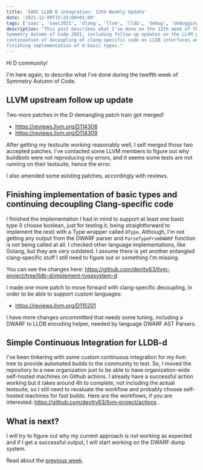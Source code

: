 ```yaml
---
title: 'SAOC LLDB D integration: 12th Weekly Update'
date: '2021-12-09T15:25:00+01:00'
tags: ['saoc', 'saoc2021', 'dlang', 'llvm', 'lldb', 'debug', 'debugging', 'dwarf']
description: "This post describes what I've done on the 12th week of the
Symmetry Autumn of Code 2021, including follow up updates on the LLVM patches
continuation of decoupling of clang-specific code on LLDB interfaces and
finishing implementation of D basic types."
---
```


Hi D community!

I'm here again, to describe what I've done during the twelfth week of Symmetry
Autumn of Code.

## LLVM upstream follow up update

Two more patches in the D demangling patch train got merged!

- https://reviews.llvm.org/D114308
- https://reviews.llvm.org/D114309

After getting my testsuite working reasonably well, I self merged those two
accepted patches. I've contacted some LLVM members to figure out why buildbots
were not reproducing my errors, and it seems some tests are not running on
their testsuite, hence the error.

I also amended some existing patches, accordingly with reviews.

## Finishing implementation of basic types and continuing decoupling Clang-specific code

I finished the implementation I had in mind to support at least one basic type
(I choose boolean, just for testing it, being straightforward to implement the
rest) with a Type wrapper called `DType`. Although, I'm not getting any output
from the DWARF parser and `ParseTypeFromDWARF` function is not being called at
all. I checked other language implementations, like Golang, but they are very
outdated. I assume there is yet another entangled clang-specific stuff I still
need to figure out or something I'm missing.

You can see the changes here:
https://github.com/devtty63/llvm-project/tree/lldb-d/implement-typesystem-d

I made one more patch to move forward with clang-specific decoupling, in order
to be able to support custom languages:

- https://reviews.llvm.org/D115201

I have more changes uncommitted that needs some tuning, including a DWARF to
LLDB encoding helper, needed by language DWARF AST Parsers.

## Simple Continuous Integration for LLDB-d

I've been tinkering with some custom continuous integration for my llvm tree to
provide automated builds to the community to test. So, I moved the repository
to a new organization just to be able to have organization-wide self-hosted
machines on Github actions. I already have a successful action working but it
takes around 4h to complete, not including the actual testsuite, so I still
need to revaluate the workflow and probably choose self-hosted machines for
fast builds. Here are the workflows, if you are interested:
https://github.com/devtty63/llvm-project/actions .

## What is next?

I will try to figure out why my current approach is not working as expected and
if I get a successful output, I will start working on the DWARF dump system.

Read about the [previous week](../d-saoc-2021-11/).
